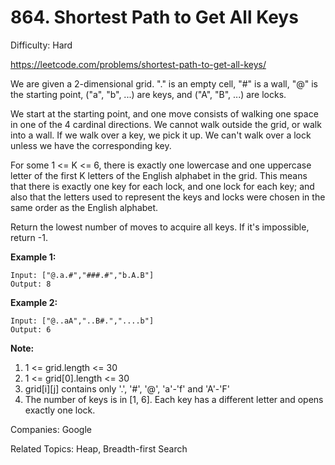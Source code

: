 # 864. Shortest Path to Get All Keys

Difficulty: Hard

https://leetcode.com/problems/shortest-path-to-get-all-keys/

We are given a 2-dimensional grid. "." is an empty cell, "#" is a wall, "@" is the starting point, ("a", "b", ...) are keys, and ("A", "B", ...) are locks.

We start at the starting point, and one move consists of walking one space in one of the 4 cardinal directions.  We cannot walk outside the grid, or walk into a wall.  If we walk over a key, we pick it up.  We can't walk over a lock unless we have the corresponding key.

For some 1 <= K <= 6, there is exactly one lowercase and one uppercase letter of the first K letters of the English alphabet in the grid.  This means that there is exactly one key for each lock, and one lock for each key; and also that the letters used to represent the keys and locks were chosen in the same order as the English alphabet.

Return the lowest number of moves to acquire all keys.  If it's impossible, return -1.

 
**Example 1:**
```
Input: ["@.a.#","###.#","b.A.B"]
Output: 8
```
**Example 2:**
```
Input: ["@..aA","..B#.","....b"]
Output: 6
``` 

**Note:**

1. 1 <= grid.length <= 30
2. 1 <= grid[0].length <= 30
3. grid[i][j] contains only '.', '#', '@', 'a'-'f' and 'A'-'F'
4. The number of keys is in [1, 6].  Each key has a different letter and opens exactly one lock.

Companies: Google

Related Topics: Heap, Breadth-first Search
